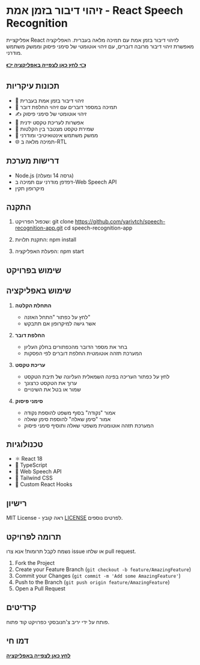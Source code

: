 # זיהוי דיבור בזמן אמת - React Speech Recognition

אפליקציית React לזיהוי דיבור בזמן אמת עם תמיכה מלאה בעברית. האפליקציה מאפשרת זיהוי דיבור מרובה דוברים, עם זיהוי אוטומטי של סימני פיסוק וממשק משתמש מודרני.

**[👉 לחץ כאן לצפייה באפליקציה 👈](https://yarivtch.github.io/speech-recognition-app/)**

## תכונות עיקריות
- 🎤 זיהוי דיבור בזמן אמת בעברית
- 👥 תמיכה במספר דוברים עם זיהוי החלפת דובר
- ✍️ זיהוי אוטומטי של סימני פיסוק
- 📝 אפשרות לעריכת טקסט ידנית
- 💾 שמירת טקסט מצטבר בין הקלטות
- 🎯 ממשק משתמש אינטואיטיבי ומודרני
- 🌐 תמיכה מלאה ב-RTL

## דרישות מערכת
- Node.js (גרסה 14 ומעלה)
- דפדפן מודרני עם תמיכה ב-Web Speech API
- מיקרופון תקין

## התקנה

1. שכפול הפרויקט:
git clone https://github.com/yarivtch/speech-recognition-app.git
cd speech-recognition-app

2. התקנת תלויות:
npm install

3. הפעלת האפליקציה:
npm start

## שימוש בפרויקט


## שימוש באפליקציה

1. **התחלת הקלטה**
   - לחץ על כפתור "התחל האזנה"
   - אשר גישה למיקרופון אם תתבקש

2. **החלפת דובר**
   - בחר את מספר הדובר מהכפתורים בחלק העליון
   - המערכת תזהה אוטומטית החלפת דוברים לפי הפסקות

3. **עריכת טקסט**
   - לחץ על כפתור העריכה בפינה השמאלית העליונה של תיבת הטקסט
   - ערוך את הטקסט כרצונך
   - שמור או בטל את השינויים

4. **סימני פיסוק**
   - אמור "נקודה" בסוף משפט להוספת נקודה
   - אמור "סימן שאלה" להוספת סימן שאלה
   - המערכת תזהה אוטומטית משפטי שאלה ותוסיף סימני פיסוק

## טכנולוגיות

- ⚛️ React 18
- 📘 TypeScript
- 🎤 Web Speech API
- 🎨 Tailwind CSS
- 🔄 Custom React Hooks

## רישיון

MIT License - ראה קובץ [LICENSE](LICENSE) לפרטים נוספים.

## תרומה לפרויקט

נשמח לקבל תרומות! אנא צרו issue או שלחו pull request.

1. Fork the Project
2. Create your Feature Branch (`git checkout -b feature/AmazingFeature`)
3. Commit your Changes (`git commit -m 'Add some AmazingFeature'`)
4. Push to the Branch (`git push origin feature/AmazingFeature`)
5. Open a Pull Request

## קרדיטים

פותח על ידי יריב צ'חנובסקי כפרויקט קוד פתוח.

## דמו חי
**[לחץ כאן לצפייה באפליקציה](https://yarivtch.github.io/speech-recognition-app/)**

